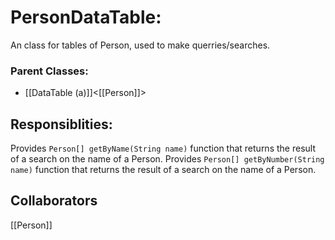 # PersonDataTable:
An class for tables of Person, used to make querries/searches.

### Parent Classes:
- [[DataTable (a)]]\<[[Person]]\>
## Responsiblities:
Provides `Person[] getByName(String name)` function that returns the result of a search on the name of a Person.
Provides `Person[] getByNumber(String name)` function that returns the result of a search on the name of a Person.

## Collaborators
[[Person]]